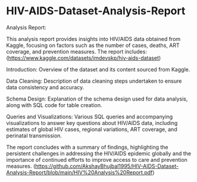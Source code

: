 # HIV-AIDS-Dataset-Analysis-Report
Analysis Report: 

This analysis report provides insights into HIV/AIDS data obtained from Kaggle, focusing on factors such as the number of cases, deaths, ART coverage, and prevention measures. The report includes:
(https://www.kaggle.com/datasets/imdevskp/hiv-aids-dataset)

Introduction: Overview of the dataset and its content sourced from Kaggle.

Data Cleaning: Description of data cleaning steps undertaken to ensure data consistency and accuracy.

Schema Design: Explanation of the schema design used for data analysis, along with SQL code for table creation.

Queries and Visualizations: Various SQL queries and accompanying visualizations to answer key questions about HIV/AIDS data, including estimates of global HIV cases, regional variations, ART coverage, and perinatal transmission.

The report concludes with a summary of findings, highlighting the persistent challenges in addressing the HIV/AIDS epidemic globally and the importance of continued efforts to improve access to care and prevention measures.
(https://github.com/AkshayBhujbal1995/HIV-AIDS-Dataset-Analysis-Report/blob/main/HIV%20Analysis%20Report.pdf)

